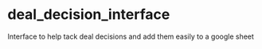 # deal_decision_interface
Interface to help tack deal decisions and add them easily to a google sheet
